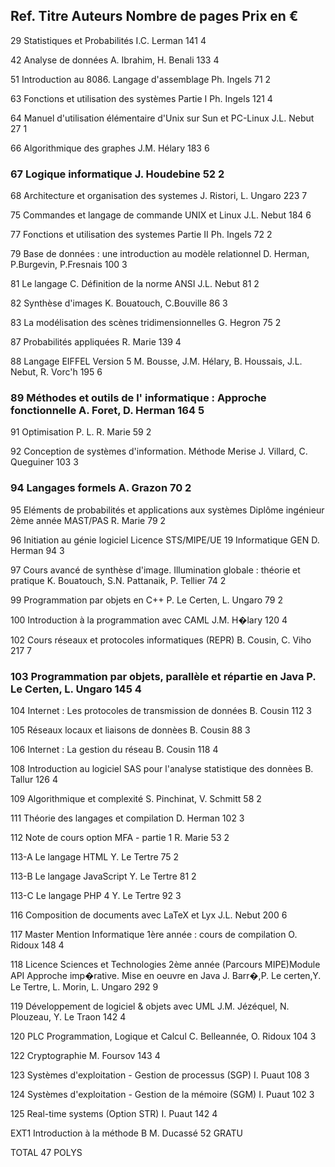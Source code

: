 Ref. 	Titre	Auteurs	Nombre de pages	Prix en €
---

29	Statistiques et Probabilités	I.C. Lerman	141	4

42	Analyse de données	A. Ibrahim, H. Benali	133	4

51	Introduction au 8086. Langage d'assemblage	Ph. Ingels	71	2

63	Fonctions et utilisation des systèmes Partie I	Ph. Ingels	121	4

64	Manuel d'utilisation élémentaire d'Unix sur Sun et PC-Linux	J.L. Nebut	27	1

66	Algorithmique des graphes	J.M. Hélary	183	6

### 67	Logique informatique	J. Houdebine	52	2

68	Architecture et organisation des systemes	J. Ristori, L. Ungaro	223	7

75	Commandes et langage de commande UNIX et Linux	J.L. Nebut	184	6

77	Fonctions et utilisation des systemes Partie II	Ph. Ingels	72	2

79	Base de données : une introduction au modèle relationnel	D. Herman, P.Burgevin, P.Fresnais	100	3

81	Le langage C. Définition de la norme ANSI	J.L. Nebut	81	2

82	Synthèse d'images	K. Bouatouch, C.Bouville	86	3

83	La modélisation des scènes tridimensionnelles	G. Hegron	75	2

87	Probabilités appliquées	R. Marie	139	4

88	Langage EIFFEL Version 5	M. Bousse, J.M. Hélary, B. Houssais, J.L. Nebut, R. Vorc'h	195	6

### 89	Méthodes et outils de l' informatique : Approche fonctionnelle	A. Foret, D. Herman	164	5

91	Optimisation P. L.	R. Marie	59	2

92	Conception de systèmes d'information. Méthode Merise	J. Villard, C. Queguiner	103	3

### 94	Langages formels	A. Grazon	70	2

95	Eléments de probabilités et applications aux systèmes Diplôme ingénieur 2ème année MAST/PAS	R. Marie	79	2

96	Initiation au génie logiciel Licence STS/MIPE/UE 19 Informatique GEN	D. Herman	94	3

97	Cours avancé de synthèse d'image. Illumination globale : théorie et pratique	K. Bouatouch, S.N. Pattanaik, P. Tellier	74	2

99	Programmation par objets en C++	P. Le Certen, L. Ungaro	79	2

100	Introduction à la programmation avec CAML	J.M. H�lary	120	4

102	Cours réseaux et protocoles informatiques (REPR)	B. Cousin, C. Viho	217	7

### 103	Programmation par objets, parallèle et répartie en Java	P. Le Certen, L. Ungaro	145	4

104	Internet : Les protocoles de transmission de données	B. Cousin	112	3

105	Réseaux locaux et liaisons de donnèes	B. Cousin	88	3

106	Internet : La gestion du réseau	B. Cousin	118	4

108	Introduction au logiciel SAS pour l'analyse statistique des donnèes	B. Tallur	126	4

109	Algorithmique et complexité	S. Pinchinat, V. Schmitt	58	2

111	Théorie des langages et compilation	D. Herman	102	3

112	Note de cours option MFA - partie 1	R. Marie	53	2

113-A	Le langage HTML	Y. Le Tertre	75	2

113-B	Le langage JavaScript	Y. Le Tertre	81	2

113-C	Le langage PHP 4	Y. Le Tertre	92	3

116	Composition de documents avec LaTeX et Lyx	J.L. Nebut	200	6

117	Master Mention Informatique 1ère année : cours de compilation	O. Ridoux	148	4

118	Licence Sciences et Technologies 2ème année (Parcours MIPE)Module API Approche imp�rative. Mise en oeuvre en Java	J. Barr�,P. Le certen,Y. Le Tertre, L. Morin, L. Ungaro	292	9

119	Développement de logiciel & objets avec UML	J.M. Jézéquel, N. Plouzeau, Y. Le Traon	142	4

120	PLC Programmation, Logique et Calcul	C. Belleannée, O. Ridoux	104	3

122	Cryptographie	M. Foursov	143	4

123	Systèmes d'exploitation - Gestion de processus (SGP)	I. Puaut	108	3

124	Systèmes d'exploitation - Gestion de la mémoire (SGM)	I. Puaut	102	3

125	Real-time systems (Option STR)	I. Puaut	142	4

EXT1	Introduction à la méthode B	M. Ducassé	52	GRATU

TOTAL 47 POLYS
